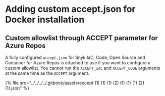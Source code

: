 # Adding custom accept.json for Docker installation

## Custom allowlist through ACCEPT parameter for Azure Repos

A fully configured `accept.json` for Snyk IaC, Code, Open Source and Container for Azure Repos is attached to use if you want to configure a custom allowlist. You cannot run the `ACCEPT_IAC` and `ACCEPT_CODE` arguments at the same time as the `ACCEPT` argument.

{% file src="../../../../.gitbook/assets/accept (1) (1) (1) (2) (1) (1) (1) (2) (1).json" %}

##
